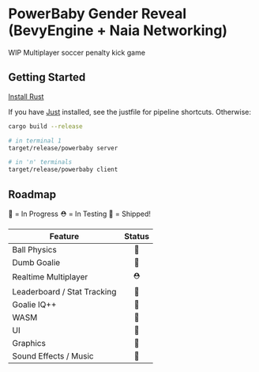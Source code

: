 # PowerBaby Gender Reveal (BevyEngine + Naia Networking) 

WIP Multiplayer soccer penalty kick game

## Getting Started

[Install Rust](https://www.rust-lang.org/tools/install)

If you have [Just](https://github.com/casey/just) installed, see the justfile for pipeline shortcuts.  Otherwise:

```sh
cargo build --release

# in terminal 1
target/release/powerbaby server

# in 'n' terminals
target/release/powerbaby client
```


## Roadmap
🚧 = In Progress
⛑ = In Testing 
🚀 = Shipped!

| Feature | Status |
| ------- | :------: |
| Ball Physics | 🚀 |
| Dumb Goalie | 🚀 |
| Realtime Multiplayer | ⛑  |
| Leaderboard / Stat Tracking | 🚧  |
| Goalie IQ++ | 🚧  |
| WASM | 🚧  |
| UI | 🚧  |
| Graphics | 🚧 |
| Sound Effects / Music| 🚧 |

